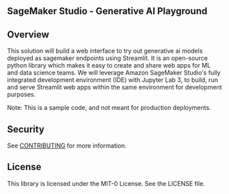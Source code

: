 ## SageMaker Studio - Generative AI Playground

## Overview
This solution will build a web interface to try out generative ai models deployed as sagemaker endpoints using Streamlit. It is an open-source python library which makes it easy to create and share web apps for ML and data science teams. 
We will leverage Amazon SageMaker Studio's fully integrated development environment (IDE) with Jupyter Lab 3, to build, run and serve Streamlit web apps within the same environment for development purposes. 

Note: This is a sample code, and not meant for production deployments. 

## Security

See [CONTRIBUTING](CONTRIBUTING.md#security-issue-notifications) for more information.

## License

This library is licensed under the MIT-0 License. See the LICENSE file.

